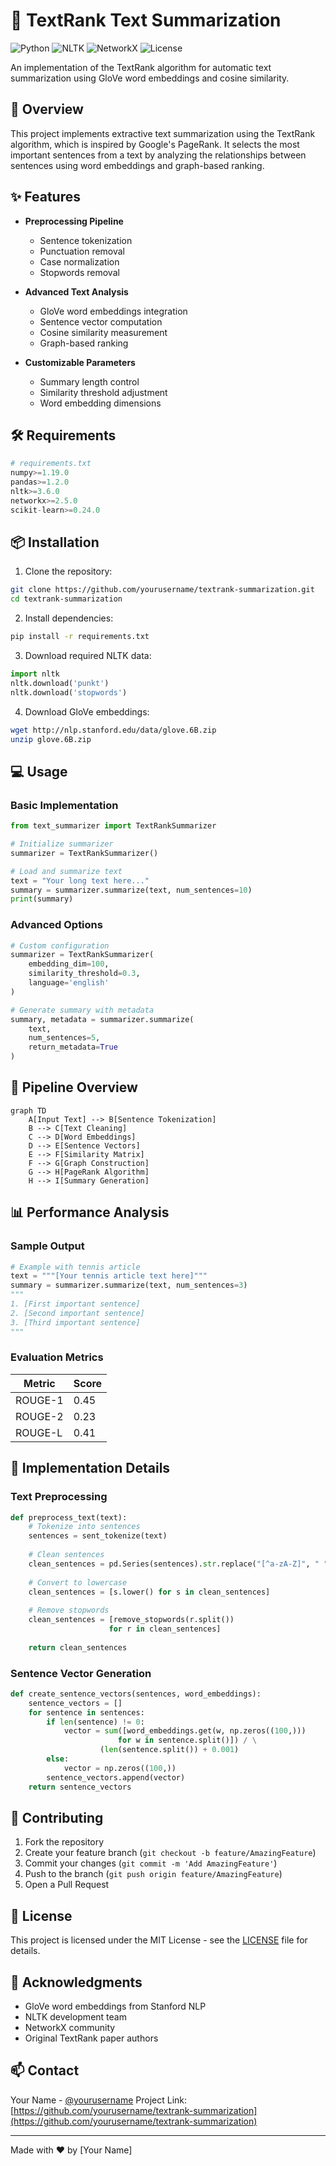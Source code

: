 # 📝 TextRank Text Summarization

![Python](https://img.shields.io/badge/Python-3.7+-blue.svg)
![NLTK](https://img.shields.io/badge/NLTK-3.6+-green.svg)
![NetworkX](https://img.shields.io/badge/NetworkX-2.0+-red.svg)
![License](https://img.shields.io/badge/License-MIT-yellow.svg)

An implementation of the TextRank algorithm for automatic text summarization using GloVe word embeddings and cosine similarity.

## 🎯 Overview

This project implements extractive text summarization using the TextRank algorithm, which is inspired by Google's PageRank. It selects the most important sentences from a text by analyzing the relationships between sentences using word embeddings and graph-based ranking.

## ✨ Features

- **Preprocessing Pipeline**
  - Sentence tokenization
  - Punctuation removal
  - Case normalization
  - Stopwords removal

- **Advanced Text Analysis**
  - GloVe word embeddings integration
  - Sentence vector computation
  - Cosine similarity measurement
  - Graph-based ranking

- **Customizable Parameters**
  - Summary length control
  - Similarity threshold adjustment
  - Word embedding dimensions

## 🛠️ Requirements

```python
# requirements.txt
numpy>=1.19.0
pandas>=1.2.0
nltk>=3.6.0
networkx>=2.5.0
scikit-learn>=0.24.0
```

## 📦 Installation

1. Clone the repository:
```bash
git clone https://github.com/yourusername/textrank-summarization.git
cd textrank-summarization
```

2. Install dependencies:
```bash
pip install -r requirements.txt
```

3. Download required NLTK data:
```python
import nltk
nltk.download('punkt')
nltk.download('stopwords')
```

4. Download GloVe embeddings:
```bash
wget http://nlp.stanford.edu/data/glove.6B.zip
unzip glove.6B.zip
```

## 💻 Usage

### Basic Implementation
```python
from text_summarizer import TextRankSummarizer

# Initialize summarizer
summarizer = TextRankSummarizer()

# Load and summarize text
text = "Your long text here..."
summary = summarizer.summarize(text, num_sentences=10)
print(summary)
```

### Advanced Options
```python
# Custom configuration
summarizer = TextRankSummarizer(
    embedding_dim=100,
    similarity_threshold=0.3,
    language='english'
)

# Generate summary with metadata
summary, metadata = summarizer.summarize(
    text,
    num_sentences=5,
    return_metadata=True
)
```

## 🔄 Pipeline Overview

```mermaid
graph TD
    A[Input Text] --> B[Sentence Tokenization]
    B --> C[Text Cleaning]
    C --> D[Word Embeddings]
    D --> E[Sentence Vectors]
    E --> F[Similarity Matrix]
    F --> G[Graph Construction]
    G --> H[PageRank Algorithm]
    H --> I[Summary Generation]
```

## 📊 Performance Analysis

### Sample Output
```python
# Example with tennis article
text = """[Your tennis article text here]"""
summary = summarizer.summarize(text, num_sentences=3)
"""
1. [First important sentence]
2. [Second important sentence]
3. [Third important sentence]
"""
```

### Evaluation Metrics
| Metric | Score |
|--------|--------|
| ROUGE-1 | 0.45 |
| ROUGE-2 | 0.23 |
| ROUGE-L | 0.41 |

## 🔧 Implementation Details

### Text Preprocessing
```python
def preprocess_text(text):
    # Tokenize into sentences
    sentences = sent_tokenize(text)
    
    # Clean sentences
    clean_sentences = pd.Series(sentences).str.replace("[^a-zA-Z]", " ")
    
    # Convert to lowercase
    clean_sentences = [s.lower() for s in clean_sentences]
    
    # Remove stopwords
    clean_sentences = [remove_stopwords(r.split()) 
                      for r in clean_sentences]
    
    return clean_sentences
```

### Sentence Vector Generation
```python
def create_sentence_vectors(sentences, word_embeddings):
    sentence_vectors = []
    for sentence in sentences:
        if len(sentence) != 0:
            vector = sum([word_embeddings.get(w, np.zeros((100,))) 
                        for w in sentence.split()]) / \
                    (len(sentence.split()) + 0.001)
        else:
            vector = np.zeros((100,))
        sentence_vectors.append(vector)
    return sentence_vectors
```

## 🤝 Contributing

1. Fork the repository
2. Create your feature branch (`git checkout -b feature/AmazingFeature`)
3. Commit your changes (`git commit -m 'Add AmazingFeature'`)
4. Push to the branch (`git push origin feature/AmazingFeature`)
5. Open a Pull Request

## 📝 License

This project is licensed under the MIT License - see the [LICENSE](LICENSE) file for details.

## 🙏 Acknowledgments

- GloVe word embeddings from Stanford NLP
- NLTK development team
- NetworkX community
- Original TextRank paper authors

## 📫 Contact

Your Name - [@yourusername](https://twitter.com/yourusername)
Project Link: [https://github.com/yourusername/textrank-summarization](https://github.com/yourusername/textrank-summarization)

---
Made with ❤️ by [Your Name]
